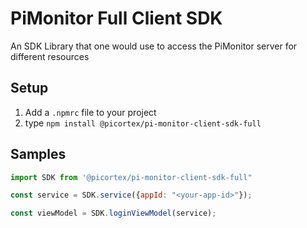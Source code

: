 # PiMonitor Full Client SDK

An SDK Library that one would use to access the PiMonitor server for different resources

## Setup
1. Add a `.npmrc` file to your project
1. type `npm install @picortex/pi-monitor-client-sdk-full`

## Samples

```javascript
import SDK from '@picortex/pi-monitor-client-sdk-full"

const service = SDK.service({appId: "<your-app-id>"});

const viewModel = SDK.loginViewModel(service);
```


